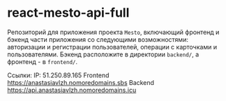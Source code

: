 # react-mesto-api-full
Репозиторий для приложения проекта `Mesto`, включающий фронтенд и бэкенд части приложения со следующими возможностями: авторизации и регистрации пользователей, операции с карточками и пользователями. Бэкенд расположите в директории `backend/`, а фронтенд - в `frontend/`. 
  
Ссылки:
IP: 51.250.89.165
Frontend https://anastasiavlzh.nomoredomains.sbs
Backend https://api.anastasiavlzh.nomoredomains.icu

